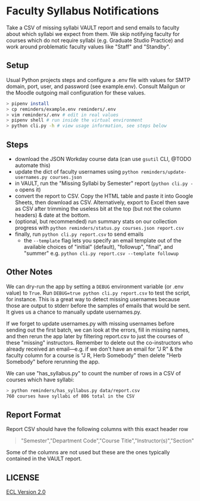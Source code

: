 # Faculty Syllabus Notifications

Take a CSV of missing syllabi VAULT report and send emails to faculty about which syllabi we expect from them. We skip notifying faculty for courses which do not require syllabi (e.g. Graduate Studio Practice) and work around problematic faculty values like "Staff" and "Standby".

## Setup

Usual Python projects steps and configure a .env file with values for SMTP domain, port, user, and password (see example.env). Consult Mailgun or the Moodle outgoing mail configuration for these values.

```sh
> pipenv install
> cp reminders/example.env reminders/.env
> vim reminders/.env # edit in real values
> pipenv shell # run inside the virtual environment
> python cli.py -h # view usage information, see steps below
```

## Steps

- download the JSON Workday course data (can use `gsutil` CLI, @TODO automate this)
- update the dict of faculty usernames using `python reminders/update-usernames.py courses.json`
- in VAULT, run the "Missing Syllabi by Semester" report (`python cli.py -o` opens it)
- convert the report to CSV. Copy the HTML table and paste it into Google Sheets, then download as CSV. Alternatively, export to Excel then save as CSV after trimming the useless bit at the top (but not the column headers) & date at the bottom.
- (optional, but recommended) run summary stats on our collection progress with `python reminders/status.py courses.json report.csv`
- finally, run `python cli.py report.csv` to send emails
  - the `--template` flag lets you specify an email template out of the available choices of "initial" (default), "followup", "final", and "summer" e.g. `python cli.py report.csv --template followup`

## Other Notes

We can dry-run the app by setting a `DEBUG` environment variable (or .env value) to `True`. Run `DEBUG=true python cli.py report.csv` to test the script, for instance. This is a great way to detect missing usernames because those are output to stderr before the samples of emails that would be sent. It gives us a chance to manually update usernames.py.

If we forget to update usernames.py with missing usernames before sending out the first batch, we can look at the errors, fill in missing names, and then rerun the app later by filtering report.csv to just the courses of these "missing" instructors. Remember to delete out the co-instructors who already received an email—e.g. if we don't have an email for "J R" & the faculty column for a course is "J R, Herb Somebody" then delete "Herb Somebody" before rerunning the app.

We can use "has_syllabus.py" to count the number of rows in a CSV of courses which have syllabi:

```sh
> python reminders/has_syllabus.py data/report.csv
760 courses have syllabi of 806 total in the CSV
```

## Report Format

Report CSV should have the following columns with this exact header row

> "Semester","Department Code","Course Title","Instructor(s)","Section"

Some of the columns are not used but these are the ones typically contained in the VAULT report.

## LICENSE

[ECL Version 2.0](https://opensource.org/licenses/ECL-2.0)
